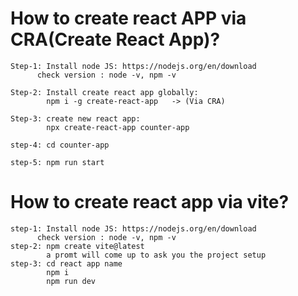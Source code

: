 # How to create react APP via CRA(Create React App)?

    Step-1: Install node JS: https://nodejs.org/en/download
          check version : node -v, npm -v

    Step-2: Install create react app globally:
            npm i -g create-react-app   -> (Via CRA)

    Step-3: create new react app:
            npx create-react-app counter-app

    step-4: cd counter-app

    step-5: npm run start

# How to create react app via vite?

    step-1: Install node JS: https://nodejs.org/en/download
          check version : node -v, npm -v
    step-2: npm create vite@latest
            a promt will come up to ask you the project setup
    step-3: cd react app name
            npm i
            npm run dev
 

